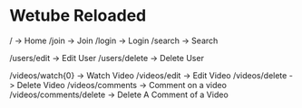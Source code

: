 # Wetube Reloaded

/ -> Home
/join -> Join
/login -> Login
/search -> Search

/users/edit -> Edit User
/users/delete -> Delete User

/videos/watch{0} -> Watch Video
/videos/edit -> Edit Video
/videos/delete -> Delete Video
/videos/comments -> Comment on a video
/videos/comments/delete -> Delete A Comment of a Video
